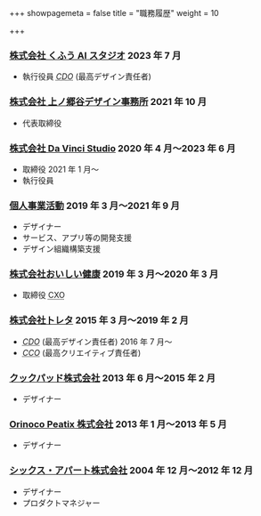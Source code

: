+++
showpagemeta = false
title = "職務履歴"
weight = 10

+++
<section>
<h3>
<a href="https://kufu.ai/">株式会社 くふう AI スタジオ</a>
<time datetime="2023-07-01">2023 年 7 月</time>
</h3>
<ul>
<li>執行役員 <dfn><abbr title="Chief Design Officer">CDO</abbr></dfn> (最高デザイン責任者)</li>
</ul>
</section>
<section>
<h3>
<a href="https://kmngy.co.jp">株式会社 上ノ郷谷デザイン事務所</a>
<time datetime="2021-10-04">2021 年 10 月</time>
</h3>
<ul>
<li>代表取締役</li>
</ul>
</section>
<section>
<h3>
<a href="https://da-vinci-studio.com">株式会社 Da Vinci Studio</a>
<time datetime="2020-04-01">2020 年 4 月</time>〜<time datetime="2023-06-30">2023 年 6 月</time>
</h3>
<ul>
<li>取締役 <time datetime="2021-01-01">2021 年 1 月</time>〜</li>
<li>執行役員</li>
</ul>
</section>
<section>
<h3>
<a href="https://tkmngy.jp/">個人事業活動</a>
<time datetime="2020-04-01">2019 年 3 月</time>〜<time datetime="2021-09-30">2021 年 9 月</time>
</h3>
<ul>
<li>デザイナー</li>
<li>サービス、アプリ等の開発支援</li>
<li>デザイン組織構築支援</li>
</ul>
</section>
<section>
<h3>
<a href="https://corp.oishi-kenko.com">株式会社おいしい健康</a>
<time datetime="2019-03-01">2019 年 3 月</time>〜<time datetime="2020-03-31">2020 年 3 月</time>
</h3>
<ul>
<li>取締役 <abbr title="Chief Experience Officer">CXO</abbr></li>
</ul>
</section>
<section>
<h3>
<a href="https://corp.toreta.in">株式会社トレタ</a>
<time datetime="2015-03-01">2015 年 3 月</time>〜<time datetime="2019-02-28">2019 年 2 月</time>
</h3>
<ul>
<li><dfn><abbr title="Chief Design Officer">CDO</abbr></dfn> (最高デザイン責任者) <time datetime="2015-03-01">2016 年 7 月</time>〜</li>
<li><dfn><abbr title="Chief Creative Officer">CCO</abbr></dfn> (最高クリエイティブ責任者)</li>
</ul>
</section>
<section>
<h3>
<a href="https://info.cookpad.com">クックパッド株式会社</a>
<time datetime="2013-06-01">2013 年 6 月</time>〜<time datetime="2015-02-28">2015 年 2 月</time>
</h3>
<ul>
<li>デザイナー</li>
</ul>
</section>
<section>
<h3>
<a href="https://about.peatix.com/aboutus.html?hl=ja&force=jp">Orinoco Peatix 株式会社</a>
<time datetime="2013-01-01">2013 年 1 月</time>〜<time datetime="2013-05-31">2013 年 5 月</time>
</h3>
<ul>
<li>デザイナー</li>
</ul>
</section>
<section>
<h3>
<a href="https://www.sixapart.jp">シックス・アパート株式会社</a>
<time datetime="2004-12-01">2004 年 12 月</time>〜<time datetime="2012-12-31">2012 年 12 月</time>
</h3>
<ul>
<li>デザイナー</li>
<li>プロダクトマネジャー</li>
</ul>
</section>

